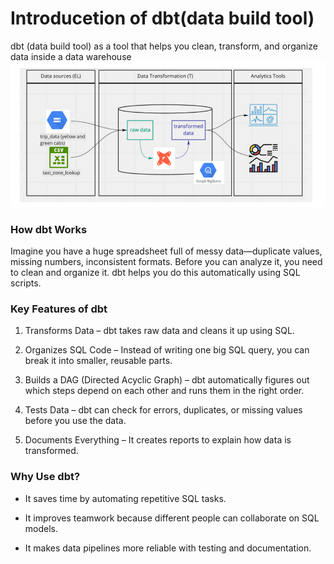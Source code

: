 # Introducetion of dbt(data build tool)
dbt (data build tool) as a tool that helps you clean, transform, and organize data inside a data warehouse
![alt text](https://github.com/Yaxin12/dbt_demo/blob/main/image/1.png)

### How dbt Works
Imagine you have a huge spreadsheet full of messy data—duplicate values, missing numbers, inconsistent formats. Before you can analyze it, you need to clean and organize it. dbt helps you do this automatically using SQL scripts.

### Key Features of dbt
1. Transforms Data – dbt takes raw data and cleans it up using SQL.

2. Organizes SQL Code – Instead of writing one big SQL query, you can break it into smaller, reusable parts.

3. Builds a DAG (Directed Acyclic Graph) – dbt automatically figures out which steps depend on each other and runs them in the right order.

4. Tests Data – dbt can check for errors, duplicates, or missing values before you use the data.

5. Documents Everything – It creates reports to explain how data is transformed.

### Why Use dbt?
* It saves time by automating repetitive SQL tasks.

* It improves teamwork because different people can collaborate on SQL models.

* It makes data pipelines more reliable with testing and documentation.
